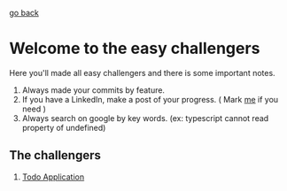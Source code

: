 [go back](../README.md)

# Welcome to the easy challengers

Here you'll made all easy challengers and there is some important notes.

1. Always made your commits by feature.
2. If you have a LinkedIn, make a post of your progress. ( Mark [me](https://www.linkedin.com/in/martins20) if you need )
3. Always search on google by key words. (ex: typescript cannot read property of undefined)

## The challengers

1. [Todo Application](./todo-application.md)
